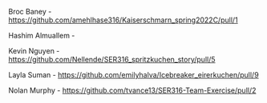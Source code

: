 Broc Baney - https://github.com/amehlhase316/Kaiserschmarn_spring2022C/pull/1

Hashim Almuallem - 

Kevin Nguyen - https://github.com/Nellende/SER316_spritzkuchen_story/pull/5

Layla Suman - https://github.com/emilyhalva/Icebreaker_eirerkuchen/pull/9

Nolan Murphy - https://github.com/tvance13/SER316-Team-Exercise/pull/2  
